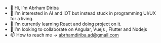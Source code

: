 - 👋 Hi, I’m Abrham Diriba
- 👀 I’m interested in AI and IOT but instead stuck in programming UI/UX for a living.
- 🌱 I’m currently learning React and doing project on it.
- 💞️ I’m looking to collaborate on Angular, Vuejs , Flutter and Nodejs
- 📫 How to reach me -> abrhamdiriba.ad@gmail.com

<!---
abrshdir/abrshdir is a ✨ special ✨ repository because its `README.md` (this file) appears on your GitHub profile.
You can click the Preview link to take a look at your changes.
--->
